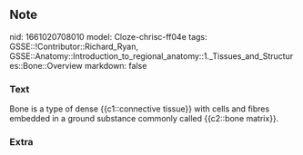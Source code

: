 ## Note
nid: 1661020708010
model: Cloze-chrisc-ff04e
tags: GSSE::!Contributor::Richard_Ryan, GSSE::Anatomy::Introduction_to_regional_anatomy::1._Tissues_and_Structures::Bone::Overview
markdown: false

### Text
<div class='toggle'>
  Bone is a type of dense {{c1::connective tissue}} with cells and
  fibres embedded in a ground substance commonly called {{c2::bone
  matrix}}.
</div>

### Extra

